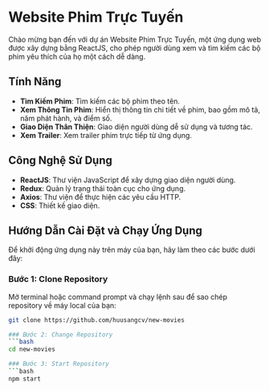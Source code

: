 # Website Phim Trực Tuyến

Chào mừng bạn đến với dự án Website Phim Trực Tuyến, một ứng dụng web được xây dựng bằng ReactJS, cho phép người dùng xem và tìm kiếm các bộ phim yêu thích của họ một cách dễ dàng.

## Tính Năng

- **Tìm Kiếm Phim**: Tìm kiếm các bộ phim theo tên.
- **Xem Thông Tin Phim**: Hiển thị thông tin chi tiết về phim, bao gồm mô tả, năm phát hành, và điểm số.
- **Giao Diện Thân Thiện**: Giao diện người dùng dễ sử dụng và tương tác.
- **Xem Trailer**: Xem trailer phim trực tiếp từ ứng dụng.

## Công Nghệ Sử Dụng

- **ReactJS**: Thư viện JavaScript để xây dựng giao diện người dùng.
- **Redux**: Quản lý trạng thái toàn cục cho ứng dụng.
- **Axios**: Thư viện để thực hiện các yêu cầu HTTP.
- **CSS**: Thiết kế giao diện.

## Hướng Dẫn Cài Đặt và Chạy Ứng Dụng

Để khởi động ứng dụng này trên máy của bạn, hãy làm theo các bước dưới đây:

### Bước 1: Clone Repository

Mở terminal hoặc command prompt và chạy lệnh sau để sao chép repository về máy local của bạn:

```bash
git clone https://github.com/huusangcv/new-movies

### Bước 2: Change Repository
```bash
cd new-movies

### Bước 3: Start Repository
```bash
npm start
